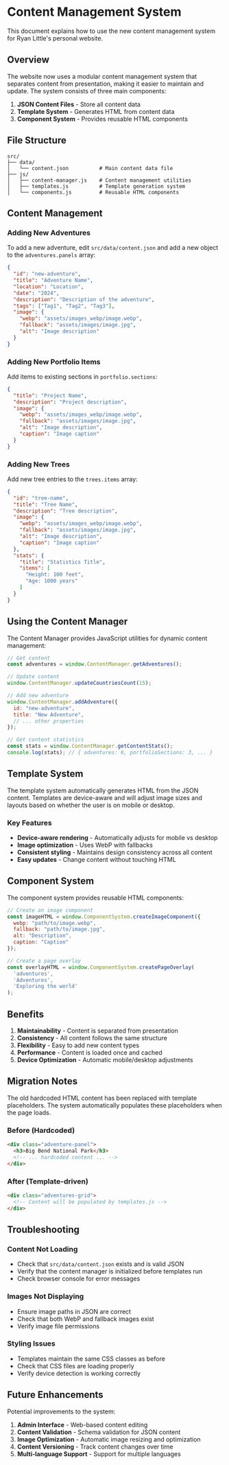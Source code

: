 # Content Management System

This document explains how to use the new content management system for Ryan Little's personal website.

## Overview

The website now uses a modular content management system that separates content from presentation, making it easier to maintain and update. The system consists of three main components:

1. **JSON Content Files** - Store all content data
2. **Template System** - Generates HTML from content data
3. **Component System** - Provides reusable HTML components

## File Structure

```
src/
├── data/
│   └── content.json          # Main content data file
├── js/
│   ├── content-manager.js    # Content management utilities
│   ├── templates.js          # Template generation system
│   └── components.js         # Reusable HTML components
```

## Content Management

### Adding New Adventures

To add a new adventure, edit `src/data/content.json` and add a new object to the `adventures.panels` array:

```json
{
  "id": "new-adventure",
  "title": "Adventure Name",
  "location": "Location",
  "date": "2024",
  "description": "Description of the adventure",
  "tags": ["Tag1", "Tag2", "Tag3"],
  "image": {
    "webp": "assets/images_webp/image.webp",
    "fallback": "assets/images/image.jpg",
    "alt": "Image description"
  }
}
```

### Adding New Portfolio Items

Add items to existing sections in `portfolio.sections`:

```json
{
  "title": "Project Name",
  "description": "Project description",
  "image": {
    "webp": "assets/images_webp/image.webp",
    "fallback": "assets/images/image.jpg",
    "alt": "Image description",
    "caption": "Image caption"
  }
}
```

### Adding New Trees

Add new tree entries to the `trees.items` array:

```json
{
  "id": "tree-name",
  "title": "Tree Name",
  "description": "Tree description",
  "image": {
    "webp": "assets/images_webp/image.webp",
    "fallback": "assets/images/image.jpg",
    "alt": "Image description",
    "caption": "Image caption"
  },
  "stats": {
    "title": "Statistics Title",
    "items": [
      "Height: 100 feet",
      "Age: 1000 years"
    ]
  }
}
```

## Using the Content Manager

The Content Manager provides JavaScript utilities for dynamic content management:

```javascript
// Get content
const adventures = window.ContentManager.getAdventures();

// Update content
window.ContentManager.updateCountriesCount(15);

// Add new adventure
window.ContentManager.addAdventure({
  id: "new-adventure",
  title: "New Adventure",
  // ... other properties
});

// Get content statistics
const stats = window.ContentManager.getContentStats();
console.log(stats); // { adventures: 6, portfolioSections: 3, ... }
```

## Template System

The template system automatically generates HTML from the JSON content. Templates are device-aware and will adjust image sizes and layouts based on whether the user is on mobile or desktop.

### Key Features

- **Device-aware rendering** - Automatically adjusts for mobile vs desktop
- **Image optimization** - Uses WebP with fallbacks
- **Consistent styling** - Maintains design consistency across all content
- **Easy updates** - Change content without touching HTML

## Component System

The component system provides reusable HTML components:

```javascript
// Create an image component
const imageHTML = window.ComponentSystem.createImageComponent({
  webp: "path/to/image.webp",
  fallback: "path/to/image.jpg",
  alt: "Description",
  caption: "Caption"
});

// Create a page overlay
const overlayHTML = window.ComponentSystem.createPageOverlay(
  'adventures', 
  'Adventures', 
  'Exploring the world'
);
```

## Benefits

1. **Maintainability** - Content is separated from presentation
2. **Consistency** - All content follows the same structure
3. **Flexibility** - Easy to add new content types
4. **Performance** - Content is loaded once and cached
5. **Device Optimization** - Automatic mobile/desktop adjustments

## Migration Notes

The old hardcoded HTML content has been replaced with template placeholders. The system automatically populates these placeholders when the page loads.

### Before (Hardcoded)
```html
<div class="adventure-panel">
  <h3>Big Bend National Park</h3>
  <!-- ... hardcoded content ... -->
</div>
```

### After (Template-driven)
```html
<div class="adventures-grid">
  <!-- Content will be populated by templates.js -->
</div>
```

## Troubleshooting

### Content Not Loading
- Check that `src/data/content.json` exists and is valid JSON
- Verify that the content manager is initialized before templates run
- Check browser console for error messages

### Images Not Displaying
- Ensure image paths in JSON are correct
- Check that both WebP and fallback images exist
- Verify image file permissions

### Styling Issues
- Templates maintain the same CSS classes as before
- Check that CSS files are loading properly
- Verify device detection is working correctly

## Future Enhancements

Potential improvements to the system:

1. **Admin Interface** - Web-based content editing
2. **Content Validation** - Schema validation for JSON content
3. **Image Optimization** - Automatic image resizing and optimization
4. **Content Versioning** - Track content changes over time
5. **Multi-language Support** - Support for multiple languages
